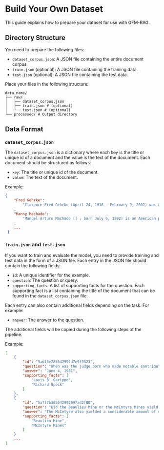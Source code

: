 # Build Your Own Dataset

This guide explains how to prepare your dataset for use with GFM-RAG.

## Directory Structure

You need to prepare the following files:

- `dataset_corpus.json`: A JSON file containing the entire document corpus.
- `train.json` (optional): A JSON file containing the training data.
- `test.json` (optional): A JSON file containing the test data.

Place your files in the following structure:
```
data_name/
├── raw/
│   ├── dataset_corpus.json
│   ├── train.json # (optional)
│   └── test.json # (optional)
└── processed/ # Output directory
```

## Data Format

### `dataset_corpus.json`

The `dataset_corpus.json` is a dictionary where each key is the title or unique id of a document and the value is the text of the document. Each document should be structured as follows:

- `key`: The title or unique id of the document.
- `value`: The text of the document.

Example:
```json
{
    "Fred Gehrke":
        "Clarence Fred Gehrke (April 24, 1918 – February 9, 2002) was an American football player and executive.  He played in the National Football League (NFL) for the Cleveland / Los Angeles Rams, San Francisco 49ers and Chicago Cardinals from 1940 through 1950.  To boost team morale, Gehrke designed and painted the Los Angeles Rams logo in 1948, which was the first painted on the helmets of an NFL team.  He later served as the general manager of the Denver Broncos from 1977 through 1981.  He is the great-grandfather of Miami Marlin Christian Yelich"
    ,
    "Manny Machado":
        "Manuel Arturo Machado (] ; born July 6, 1992) is an American professional baseball third baseman and shortstop for the Baltimore Orioles of Major League Baseball (MLB).  He attended Brito High School in Miami and was drafted by the Orioles with the third overall pick in the 2010 Major League Baseball draft.  He bats and throws right-handed."
    ,
    ...
 }
```

### `train.json` and `test.json`
If you want to train and evaluate the model, you need to provide training and test data in the form of a JSON file. Each entry in the JSON file should contain the following fields:

- `id`: A unique identifier for the example.
- `question`: The question or query.
- `supporting_facts`: A list of supporting facts for the question. Each supporting fact is a list containing the title of the document that can be found in the `dataset_corpus.json` file.

Each entry can also contain additional fields depending on the task. For example:

- `answer`: The answer to the question.

The additional fields will be copied during the following steps of the pipeline.

Example:
```json
[
	{
		"id": "5adf5e285542992d7e9f9323",
		"question": "When was the judge born who made notable contributions to the trial of the man who tortured, raped, and murdered eight student nurses from South Chicago Community Hospital on the night of July 13-14, 1966?",
		"answer": "June 4, 1931",
		"supporting_facts": [
			"Louis B. Garippo",
			"Richard Speck"
		]
	},
	{
		"id": "5a7f7b365542992097ad2f80",
		"question": "Did the Beaulieu Mine or the McIntyre Mines yield gold and copper?",
		"answer": "The McIntyre also yielded a considerable amount of copper",
		"supporting_facts": [
			"Beaulieu Mine",
			"McIntyre Mines"
		]
	}
    ...
]
```

